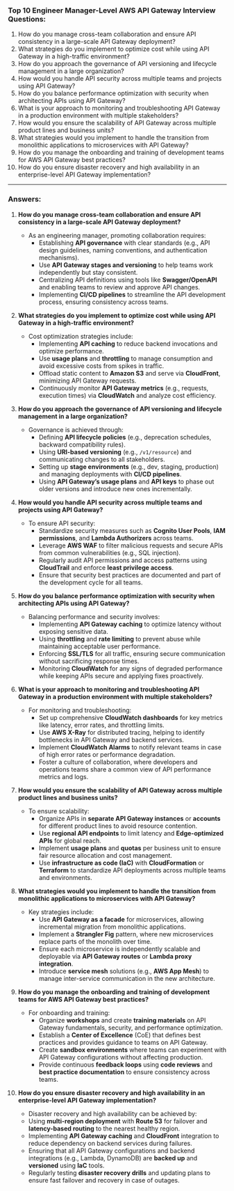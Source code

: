 ### Top 10 Engineer Manager-Level AWS API Gateway Interview Questions:

1. How do you manage cross-team collaboration and ensure API consistency in a large-scale API Gateway deployment?
2. What strategies do you implement to optimize cost while using API Gateway in a high-traffic environment?
3. How do you approach the governance of API versioning and lifecycle management in a large organization?
4. How would you handle API security across multiple teams and projects using API Gateway?
5. How do you balance performance optimization with security when architecting APIs using API Gateway?
6. What is your approach to monitoring and troubleshooting API Gateway in a production environment with multiple stakeholders?
7. How would you ensure the scalability of API Gateway across multiple product lines and business units?
8. What strategies would you implement to handle the transition from monolithic applications to microservices with API Gateway?
9. How do you manage the onboarding and training of development teams for AWS API Gateway best practices?
10. How do you ensure disaster recovery and high availability in an enterprise-level API Gateway implementation?

---

### Answers:

1. **How do you manage cross-team collaboration and ensure API consistency in a large-scale API Gateway deployment?**
   - As an engineering manager, promoting collaboration requires:
     - Establishing **API governance** with clear standards (e.g., API design guidelines, naming conventions, and authentication mechanisms).
     - Use **API Gateway stages and versioning** to help teams work independently but stay consistent.
     - Centralizing API definitions using tools like **Swagger/OpenAPI** and enabling teams to review and approve API changes.
     - Implementing **CI/CD pipelines** to streamline the API development process, ensuring consistency across teams.

2. **What strategies do you implement to optimize cost while using API Gateway in a high-traffic environment?**
   - Cost optimization strategies include:
     - Implementing **API caching** to reduce backend invocations and optimize performance.
     - Use **usage plans** and **throttling** to manage consumption and avoid excessive costs from spikes in traffic.
     - Offload static content to **Amazon S3** and serve via **CloudFront**, minimizing API Gateway requests.
     - Continuously monitor **API Gateway metrics** (e.g., requests, execution times) via **CloudWatch** and analyze cost efficiency.

3. **How do you approach the governance of API versioning and lifecycle management in a large organization?**
   - Governance is achieved through:
     - Defining **API lifecycle policies** (e.g., deprecation schedules, backward compatibility rules).
     - Using **URI-based versioning** (e.g., `/v1/resource`) and communicating changes to all stakeholders.
     - Setting up **stage environments** (e.g., dev, staging, production) and managing deployments with **CI/CD pipelines**.
     - Using **API Gateway’s usage plans** and **API keys** to phase out older versions and introduce new ones incrementally.

4. **How would you handle API security across multiple teams and projects using API Gateway?**
   - To ensure API security:
     - Standardize security measures such as **Cognito User Pools**, **IAM permissions**, and **Lambda Authorizers** across teams.
     - Leverage **AWS WAF** to filter malicious requests and secure APIs from common vulnerabilities (e.g., SQL injection).
     - Regularly audit API permissions and access patterns using **CloudTrail** and enforce **least privilege access**.
     - Ensure that security best practices are documented and part of the development cycle for all teams.

5. **How do you balance performance optimization with security when architecting APIs using API Gateway?**
   - Balancing performance and security involves:
     - Implementing **API Gateway caching** to optimize latency without exposing sensitive data.
     - Using **throttling** and **rate limiting** to prevent abuse while maintaining acceptable user performance.
     - Enforcing **SSL/TLS** for all traffic, ensuring secure communication without sacrificing response times.
     - Monitoring **CloudWatch** for any signs of degraded performance while keeping APIs secure and applying fixes proactively.

6. **What is your approach to monitoring and troubleshooting API Gateway in a production environment with multiple stakeholders?**
   - For monitoring and troubleshooting:
     - Set up comprehensive **CloudWatch dashboards** for key metrics like latency, error rates, and throttling limits.
     - Use **AWS X-Ray** for distributed tracing, helping to identify bottlenecks in API Gateway and backend services.
     - Implement **CloudWatch Alarms** to notify relevant teams in case of high error rates or performance degradation.
     - Foster a culture of collaboration, where developers and operations teams share a common view of API performance metrics and logs.

7. **How would you ensure the scalability of API Gateway across multiple product lines and business units?**
   - To ensure scalability:
     - Organize APIs in **separate API Gateway instances** or **accounts** for different product lines to avoid resource contention.
     - Use **regional API endpoints** to limit latency and **Edge-optimized APIs** for global reach.
     - Implement **usage plans** and **quotas** per business unit to ensure fair resource allocation and cost management.
     - Use **infrastructure as code (IaC)** with **CloudFormation** or **Terraform** to standardize API deployments across multiple teams and environments.

8. **What strategies would you implement to handle the transition from monolithic applications to microservices with API Gateway?**
   - Key strategies include:
     - Use **API Gateway as a facade** for microservices, allowing incremental migration from monolithic applications.
     - Implement a **Strangler Fig** pattern, where new microservices replace parts of the monolith over time.
     - Ensure each microservice is independently scalable and deployable via **API Gateway routes** or **Lambda proxy integration**.
     - Introduce **service mesh** solutions (e.g., **AWS App Mesh**) to manage inter-service communication in the new architecture.

9. **How do you manage the onboarding and training of development teams for AWS API Gateway best practices?**
   - For onboarding and training:
     - Organize **workshops** and create **training materials** on API Gateway fundamentals, security, and performance optimization.
     - Establish a **Center of Excellence** (CoE) that defines best practices and provides guidance to teams on API Gateway.
     - Create **sandbox environments** where teams can experiment with API Gateway configurations without affecting production.
     - Provide continuous **feedback loops** using **code reviews** and **best practice documentation** to ensure consistency across teams.

10. **How do you ensure disaster recovery and high availability in an enterprise-level API Gateway implementation?**
    - Disaster recovery and high availability can be achieved by:
     - Using **multi-region deployment** with **Route 53** for failover and **latency-based routing** to the nearest healthy region.
     - Implementing **API Gateway caching** and **CloudFront** integration to reduce dependency on backend services during failures.
     - Ensuring that all API Gateway configurations and backend integrations (e.g., Lambda, DynamoDB) are **backed up** and **versioned** using **IaC** tools.
     - Regularly testing **disaster recovery drills** and updating plans to ensure fast failover and recovery in case of outages.
